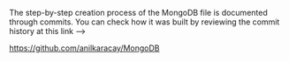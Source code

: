 The step-by-step creation process of the MongoDB file is documented through commits. You can check how it was built by reviewing the commit history at this link --> 

https://github.com/anilkaracay/MongoDB
